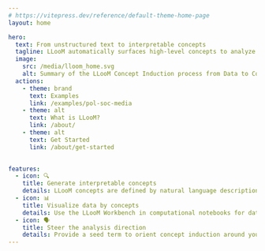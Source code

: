 ```yaml
---
# https://vitepress.dev/reference/default-theme-home-page
layout: home

hero:
  text: From unstructured text to interpretable concepts
  tagline: LLooM automatically surfaces high-level concepts to analyze unstructured text
  image:
    src: /media/lloom_home.svg
    alt: Summary of the LLooM Concept Induction process from Data to Concepts to an interactive LLooM Workbench visualization
  actions:
    - theme: brand
      text: Examples
      link: /examples/pol-soc-media
    - theme: alt
      text: What is LLooM?
      link: /about/
    - theme: alt
      text: Get Started
      link: /about/get-started
    

features:
  - icon: 🔍
    title: Generate interpretable concepts
    details: LLooM concepts are defined by natural language descriptions and explicit inclusion criteria.
  - icon: 📊
    title: Visualize data by concepts
    details: Use the LLooM Workbench in computational notebooks for dataset overviews, concept details, and doc-level scores and highlights.
  - icon: 🗣️
    title: Steer the analysis direction
    details: Provide a seed term to orient concept induction around your interests, like "social issues" for political discussion or "evaluation methods" for academic papers.
---
```


